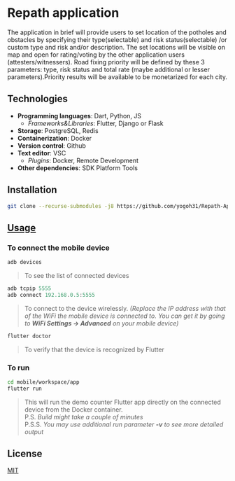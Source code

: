 # Repath application

The application in brief will provide users to set location of the potholes and obstacles by specifying their type(selectable) and risk status(selectable) /or custom type and risk and/or description. The set locations will be visible on map and open for rating/voting by the other application users (attesters/witnessers). Road fixing priority will be defined by these 3 parameters: type, risk status and total rate (maybe additional or lesser parameters).Priority results will be available to be monetarized for each city.

## Technologies

- **Programming languages**: Dart, Python, JS
  - *Frameworks&Libraries*: Flutter, Django or Flask
- **Storage**: PostgreSQL, Redis
- **Containerization**: Docker
- **Version control**: Github
- **Text editor**: VSC
  - *Plugins*: Docker, Remote Development
- **Other dependencies**: SDK Platform Tools

## Installation

```bash
git clone --recurse-submodules -j8 https://github.com/yogoh31/Repath-App-Composer

```

## [Usage](https://blog.codemagic.io/how-to-dockerize-flutter-apps/#:~:text=is%20available%20here.-,Build%20and%20run%20Docker%20container,-As%20we%20have)

### To connect the mobile device

```adb
adb devices
```
> To see the list of connected devices

```adb
adb tcpip 5555 
adb connect 192.168.0.5:5555
```
> To connect to the device wirelessly. *(Replace the IP address with that of the WiFi the mobile device is connected to. You can get it by going to **WiFi Settings -> Advanced** on your mobile device)*


```adb
flutter doctor
```
> To verify that the device is recognized by Flutter

### To run

```bash
cd mobile/workspace/app
flutter run
```
> This will run the demo counter Flutter app directly on the connected device from the Docker container.\
> P.S. *Build might take a couple of minutes*\
> P.S.S. *You may use additional run parameter **-v** to see more detailed output*

## License
[MIT](https://choosealicense.com/licenses/mit/)
